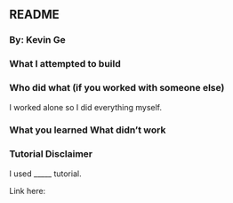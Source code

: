 ## README
### By: Kevin Ge

### What I attempted to build 


### Who did what (if you worked with someone else) 
I worked alone so I did everything myself. 

### What you learned What didn’t work

### Tutorial Disclaimer
I used _____ tutorial. 

Link here: 